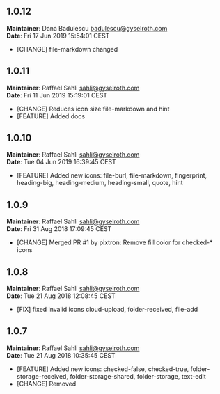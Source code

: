 ## 1.0.12
**Maintainer**: Dana Badulescu <badulescu@gyselroth.com>\
**Date**: Fri 17 Jun 2019 15:54:01 CEST

* [CHANGE] file-markdown changed


## 1.0.11
**Maintainer**: Raffael Sahli <sahli@gyselroth.com>\
**Date**: Fri 11 Jun 2019 15:19:01 CEST

* [CHANGE] Reduces icon size file-markdown and hint
* [FEATURE] Added docs


## 1.0.10
**Maintainer**: Raffael Sahli <sahli@gyselroth.com>\
**Date**: Tue 04 Jun 2019 16:39:45 CEST

* [FEATURE] Added new icons: file-burl, file-markdown, fingerprint, heading-big, heading-medium, heading-small, quote, hint


## 1.0.9
**Maintainer**: Raffael Sahli <sahli@gyselroth.com>\
**Date**: Fri 31 Aug 2018 17:09:45 CEST

* [CHANGE] Merged PR #1 by pixtron: Remove fill color for checked-* icons


## 1.0.8
**Maintainer**: Raffael Sahli <sahli@gyselroth.com>\
**Date**: Tue 21 Aug 2018 12:08:45 CEST

* [FIX] fixed invalid icons cloud-upload, folder-received, file-add


## 1.0.7
**Maintainer**: Raffael Sahli <sahli@gyselroth.com>\
**Date**: Tue 21 Aug 2018 10:35:45 CEST

* [FEATURE] Added new icons: checked-false, checked-true, folder-storage-received, folder-storage-shared, folder-storage, text-edit
* [CHANGE] Removed <title> attribute from all icons


## 1.0.6
**Maintainer**: Raffael Sahli <sahli@gyselroth.com>\
**Date**: Fri 08 Jun 2018 17:06:45 CEST

* [FEATURE] Added new icons: save, adjust, app-download, file-drag
* [CHANGE] changed icons: filter, cog


## 1.0.5
**Maintainer**: Raffael Sahli <sahli@gyselroth.com>\
**Date**: Tue 26 Sep 2017 11:26:20 CEST

* [FEATURE] Added css mask colors


## 1.0.4
**Maintainer**: Raffael Sahli <sahli@gyselroth.com>\
**Date**: Wed 20 Sep 2017 10:49:32 CEST

* [FIX] Fixed license (MIT)
